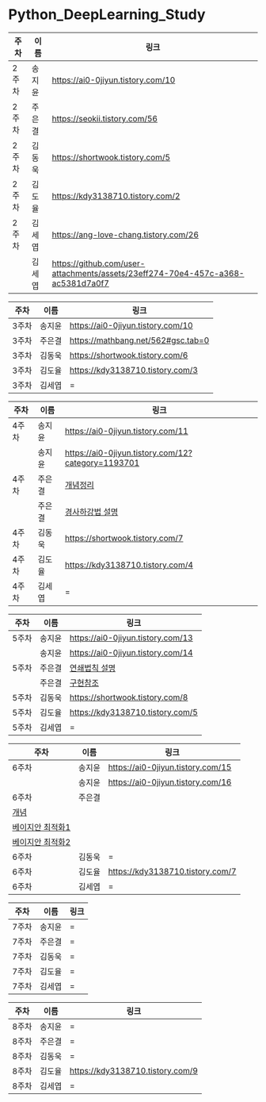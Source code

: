 # Python_DeepLearning_Study
|주차|이름|링크|
|---|---|---|
|2주차|송지윤|https://ai0-0jiyun.tistory.com/10|
|2주차|주은결|https://seokii.tistory.com/56|
|2주차|김동욱|https://shortwook.tistory.com/5|
|2주차|김도율|https://kdy3138710.tistory.com/2|
|2주차|김세엽|https://ang-love-chang.tistory.com/26|
||김세엽|https://github.com/user-attachments/assets/23eff274-70e4-457c-a368-ac5381d7a0f7|


|주차|이름|링크|
|---|---|---|
|3주차|송지윤|https://ai0-0jiyun.tistory.com/10|
|3주차|주은결|https://mathbang.net/562#gsc.tab=0|
|3주차|김동욱|https://shortwook.tistory.com/6|
|3주차|김도율|https://kdy3138710.tistory.com/3|
|3주차|김세엽|=|


|주차|이름|링크|
|---|---|---|
|4주차|송지윤|https://ai0-0jiyun.tistory.com/11|
||송지윤|https://ai0-0jiyun.tistory.com/12?category=1193701|
|4주차|주은결|[개념정리](https://velog.io/@kimkihoon0515/%EB%B0%91%EB%B0%94%EB%8B%A5%EB%B6%80%ED%84%B0-%EC%8B%9C%EC%9E%91%ED%95%98%EB%8A%94-%EB%94%A5%EB%9F%AC%EB%8B%9D-4%EC%9E%A5)|
||주은결|[경사하강법 설명](https://twojun-space.tistory.com/124)|
|4주차|김동욱|https://shortwook.tistory.com/7|
|4주차|김도율|https://kdy3138710.tistory.com/4|
|4주차|김세엽|=|


|주차|이름|링크|
|---|---|---|
|5주차|송지윤|https://ai0-0jiyun.tistory.com/13|
||송지윤|https://ai0-0jiyun.tistory.com/14|
|5주차|주은결|[연쇄법칙 설명](https://vegatrash.tistory.com/17)|
||주은결|[구현참조](https://github.com/youbeebee/deeplearning_from_scratch/blob/master/ch5.%EC%98%A4%EC%B0%A8%EC%97%AD%EC%A0%84%ED%8C%8C%EB%B2%95/5.4.%EB%8B%A8%EC%88%9C%ED%95%9C%20%EA%B3%84%EC%B8%B5%20%EA%B5%AC%ED%98%84%ED%95%98%EA%B8%B0.py)|
|5주차|김동욱|https://shortwook.tistory.com/8|
|5주차|김도율|https://kdy3138710.tistory.com/5|
|5주차|김세엽|=|


|주차|이름|링크|
|---|---|---|
|6주차|송지윤|https://ai0-0jiyun.tistory.com/15|
||송지윤|https://ai0-0jiyun.tistory.com/16|
|6주차|주은결|
|[개념](https://velog.io/@kimkihoon0515/%EB%B0%91%EB%B0%94%ED%83%81%EB%B6%80%ED%84%B0-%EC%8B%9C%EC%9E%91%ED%95%98%EB%8A%94-%EB%94%A5%EB%9F%AC%EB%8B%9D-6%EC%9E%A5#overfitting)|
|[베이지안 최적화1](https://data-scientist-brian-kim.tistory.com/88)|
|[베이지안 최적화2](https://peimsam.tistory.com/716)|
|6주차|김동욱|=|
|6주차|김도율|https://kdy3138710.tistory.com/7|
|6주차|김세엽|=|


|주차|이름|링크|
|---|---|---|
|7주차|송지윤|=|
|7주차|주은결|=|
|7주차|김동욱|=|
|7주차|김도율|=|
|7주차|김세엽|=|


|주차|이름|링크|
|---|---|---|
|8주차|송지윤|=|
|8주차|주은결|=|
|8주차|김동욱|=|
|8주차|김도율|https://kdy3138710.tistory.com/9|
|8주차|김세엽|=|
